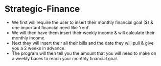 # Strategic-Finance

* We first will require the user to insert their monthly financial goal ($) & one important financial need like 'rent'.
* We will then have them insert their weekly income & will calculate their monthly income.
* Next they will insert their all their bills and the date they will pull & give you a 2 weeks in advance.
* The program will then tell you the amount that you will need to make on a weekly bases to reach your monthly financial goal.
